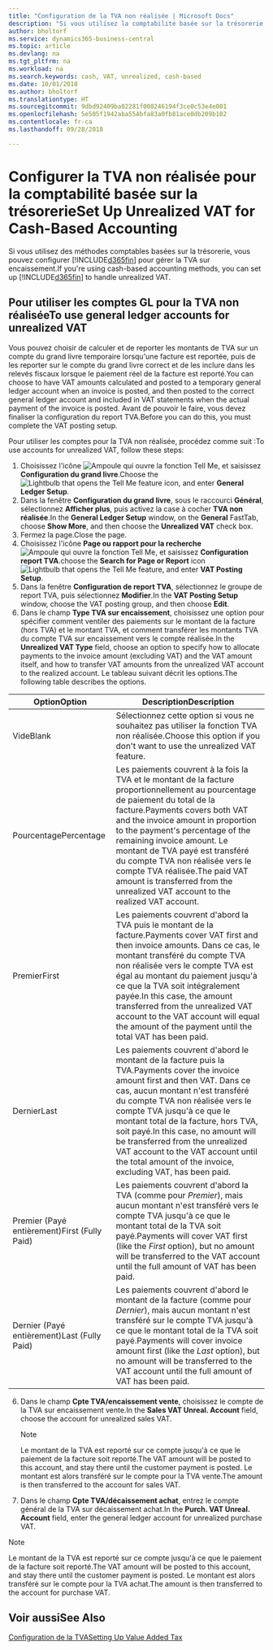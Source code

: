 ```yaml
---
title: "Configuration de la TVA non réalisée | Microsoft Docs"
description: "Si vous utilisez la comptabilité basée sur la trésorerie, vous pouvez spécifier comment gérer la TVA non réalisée pour les ventes et les achats."
author: bholtorf
ms.service: dynamics365-business-central
ms.topic: article
ms.devlang: na
ms.tgt_pltfrm: na
ms.workload: na
ms.search.keywords: cash, VAT, unrealized, cash-based
ms.date: 10/01/2018
ms.author: bholtorf
ms.translationtype: HT
ms.sourcegitcommit: 9dbd92409ba02281f008246194f3ce0c53e4e001
ms.openlocfilehash: 5e505f1942aba554bfa83a0fb81ace0db209b102
ms.contentlocale: fr-ca
ms.lasthandoff: 09/28/2018

---
```


# <a name="set-up-unrealized-vat-for-cash-based-accounting"></a><span data-ttu-id="05cea-103">Configurer la TVA non réalisée pour la comptabilité basée sur la trésorerie</span><span class="sxs-lookup"><span data-stu-id="05cea-103">Set Up Unrealized VAT for Cash-Based Accounting</span></span>
<span data-ttu-id="05cea-104">Si vous utilisez des méthodes comptables basées sur la trésorerie, vous pouvez configurer [!INCLUDE[d365fin](includes/d365fin_md.md)] pour gérer la TVA sur encaissement.</span><span class="sxs-lookup"><span data-stu-id="05cea-104">If you're using cash-based accounting methods, you can set up [!INCLUDE[d365fin](includes/d365fin_md.md)] to handle unrealized VAT.</span></span>

## <a name="to-use-general-ledger-accounts-for-unrealized-vat"></a><span data-ttu-id="05cea-105">Pour utiliser les comptes GL pour la TVA non réalisée</span><span class="sxs-lookup"><span data-stu-id="05cea-105">To use general ledger accounts for unrealized VAT</span></span>
<span data-ttu-id="05cea-106">Vous pouvez choisir de calculer et de reporter les montants de TVA sur un compte du grand livre temporaire lorsqu'une facture est reportée, puis de les reporter sur le compte du grand livre correct et de les inclure dans les relevés fiscaux lorsque le paiement réel de la facture est reporté.</span><span class="sxs-lookup"><span data-stu-id="05cea-106">You can choose to have VAT amounts calculated and posted to a temporary general ledger account when an invoice is posted, and then posted to the correct general ledger account and included in VAT statements when the actual payment of the invoice is posted.</span></span> <span data-ttu-id="05cea-107">Avant de pouvoir le faire, vous devez finaliser la configuration du report TVA.</span><span class="sxs-lookup"><span data-stu-id="05cea-107">Before you can do this, you must complete the VAT posting setup.</span></span>

<span data-ttu-id="05cea-108">Pour utiliser les comptes pour la TVA non réalisée, procédez comme suit :</span><span class="sxs-lookup"><span data-stu-id="05cea-108">To use accounts for unrealized VAT, follow these steps:</span></span>
1. <span data-ttu-id="05cea-109">Choisissez l'icône ![Ampoule qui ouvre la fonction Tell Me](media/ui-search/search_small.png "Dites-moi ce que vous voulez faire"), et saisissez **Configuration du grand livre**.</span><span class="sxs-lookup"><span data-stu-id="05cea-109">Choose the ![Lightbulb that opens the Tell Me feature](media/ui-search/search_small.png "Tell me what you want to do") icon, and enter **General Ledger Setup**.</span></span>
2. <span data-ttu-id="05cea-110">Dans la fenêtre **Configuration du grand livre**, sous le raccourci **Général**, sélectionnez **Afficher plus**, puis activez la case à cocher **TVA non réalisée**.</span><span class="sxs-lookup"><span data-stu-id="05cea-110">In the **General Ledger Setup** window, on the **General** FastTab, choose **Show More**, and then choose the **Unrealized VAT** check box.</span></span>
3. <span data-ttu-id="05cea-111">Fermez la page.</span><span class="sxs-lookup"><span data-stu-id="05cea-111">Close the page.</span></span>
4. <span data-ttu-id="05cea-112">Choisissez l'icône **Page ou rapport pour la recherche** ![Ampoule qui ouvre la fonction Tell Me](media/ui-search/search_small.png "Dites-moi ce que vous voulez faire"), et saisissez **Configuration report TVA**.</span><span class="sxs-lookup"><span data-stu-id="05cea-112">choose the **Search for Page or Report** icon ![Lightbulb that opens the Tell Me feature](media/ui-search/search_small.png "Tell me what you want to do"), and enter **VAT Posting Setup**.</span></span>
5. <span data-ttu-id="05cea-113">Dans la fenêtre **Configuration de report TVA**, sélectionnez le groupe de report TVA, puis sélectionnez **Modifier**.</span><span class="sxs-lookup"><span data-stu-id="05cea-113">In the **VAT Posting Setup** window, choose the VAT posting group, and then choose **Edit**.</span></span>
6. <span data-ttu-id="05cea-114">Dans le champ **Type TVA sur encaissement**, choisissez une option pour spécifier comment ventiler des paiements sur le montant de la facture (hors TVA) et le montant TVA, et comment transférer les montants TVA du compte TVA sur encaissement vers le compte réalisée.</span><span class="sxs-lookup"><span data-stu-id="05cea-114">In the **Unrealized VAT Type** field, choose an option to specify how to allocate payments to the invoice amount (excluding VAT) and the VAT amount itself, and how to transfer VAT amounts from the unrealized VAT account to the realized account.</span></span> <span data-ttu-id="05cea-115">Le tableau suivant décrit les options.</span><span class="sxs-lookup"><span data-stu-id="05cea-115">The following table describes the options.</span></span>

| <span data-ttu-id="05cea-116">Option</span><span class="sxs-lookup"><span data-stu-id="05cea-116">Option</span></span> | <span data-ttu-id="05cea-117">Description</span><span class="sxs-lookup"><span data-stu-id="05cea-117">Description</span></span> |
| --- | --- |
| <span data-ttu-id="05cea-118">Vide</span><span class="sxs-lookup"><span data-stu-id="05cea-118">Blank</span></span> | <span data-ttu-id="05cea-119">Sélectionnez cette option si vous ne souhaitez pas utiliser la fonction TVA non réalisée.</span><span class="sxs-lookup"><span data-stu-id="05cea-119">Choose this option if you don't want to use the unrealized VAT feature.</span></span> |
| <span data-ttu-id="05cea-120">Pourcentage</span><span class="sxs-lookup"><span data-stu-id="05cea-120">Percentage</span></span> | <span data-ttu-id="05cea-121">Les paiements couvrent à la fois la TVA et le montant de la facture proportionnellement au pourcentage de paiement du total de la facture.</span><span class="sxs-lookup"><span data-stu-id="05cea-121">Payments covers both VAT and the invoice amount in proportion to the payment's percentage of the remaining invoice amount.</span></span> <span data-ttu-id="05cea-122">Le montant de TVA payé est transféré du compte TVA non réalisée vers le compte TVA réalisée.</span><span class="sxs-lookup"><span data-stu-id="05cea-122">The paid VAT amount is transferred from the unrealized VAT account to the realized VAT account.</span></span> |
| <span data-ttu-id="05cea-123">Premier</span><span class="sxs-lookup"><span data-stu-id="05cea-123">First</span></span> | <span data-ttu-id="05cea-124">Les paiements couvrent d'abord la TVA puis le montant de la facture.</span><span class="sxs-lookup"><span data-stu-id="05cea-124">Payments cover VAT first and then invoice amounts.</span></span> <span data-ttu-id="05cea-125">Dans ce cas, le montant transféré du compte TVA non réalisée vers le compte TVA est égal au montant du paiement jusqu'à ce que la TVA soit intégralement payée.</span><span class="sxs-lookup"><span data-stu-id="05cea-125">In this case, the amount transferred from the unrealized VAT account to the VAT account will equal the amount of the payment until the total VAT has been paid.</span></span> |
| <span data-ttu-id="05cea-126">Dernier</span><span class="sxs-lookup"><span data-stu-id="05cea-126">Last</span></span> | <span data-ttu-id="05cea-127">Les paiements couvrent d'abord le montant de la facture puis la TVA.</span><span class="sxs-lookup"><span data-stu-id="05cea-127">Payments cover the invoice amount first and then VAT.</span></span> <span data-ttu-id="05cea-128">Dans ce cas, aucun montant n'est transféré du compte TVA non réalisée vers le compte TVA jusqu'à ce que le montant total de la facture, hors TVA, soit payé.</span><span class="sxs-lookup"><span data-stu-id="05cea-128">In this case, no amount will be transferred from the unrealized VAT account to the VAT account until the total amount of the invoice, excluding VAT, has been paid.</span></span> |
| <span data-ttu-id="05cea-129">Premier (Payé entièrement)</span><span class="sxs-lookup"><span data-stu-id="05cea-129">First (Fully Paid)</span></span> | <span data-ttu-id="05cea-130">Les paiements couvrent d'abord la TVA (comme pour _Premier_), mais aucun montant n'est transféré vers le compte TVA jusqu'à ce que le montant total de la TVA soit payé.</span><span class="sxs-lookup"><span data-stu-id="05cea-130">Payments will cover VAT first (like the _First_ option), but no amount will be transferred to the VAT account until the full amount of VAT has been paid.</span></span> |
| <span data-ttu-id="05cea-131">Dernier (Payé entièrement)</span><span class="sxs-lookup"><span data-stu-id="05cea-131">Last (Fully Paid)</span></span> | <span data-ttu-id="05cea-132">Les paiements couvrent d'abord le montant de la facture (comme pour _Dernier_), mais aucun montant n'est transféré sur le compte TVA jusqu'à ce que le montant total de la TVA soit payé.</span><span class="sxs-lookup"><span data-stu-id="05cea-132">Payments will cover invoice amount first (like the _Last_ option), but no amount will be transferred to the VAT account until the full amount of VAT has been paid.</span></span> |

6. <span data-ttu-id="05cea-133">Dans le champ **Cpte TVA/encaissement vente**, choisissez le compte de la TVA sur encaissement vente.</span><span class="sxs-lookup"><span data-stu-id="05cea-133">In the **Sales VAT Unreal. Account** field, choose the account for unrealized sales VAT.</span></span>

    > [!NOTE]  
    > <span data-ttu-id="05cea-134">Le montant de la TVA est reporté sur ce compte jusqu'à ce que le paiement de la facture soit reporté.</span><span class="sxs-lookup"><span data-stu-id="05cea-134">The VAT amount will be posted to this account, and stay there until the customer payment is posted.</span></span> <span data-ttu-id="05cea-135">Le montant est alors transféré sur le compte pour la TVA vente.</span><span class="sxs-lookup"><span data-stu-id="05cea-135">The amount is then transferred to the account for sales VAT.</span></span>
7. <span data-ttu-id="05cea-136">Dans le champ **Cpte TVA/décaissement achat**, entrez le compte général de la TVA sur décaissement achat.</span><span class="sxs-lookup"><span data-stu-id="05cea-136">In the **Purch. VAT Unreal. Account** field, enter the general ledger account for unrealized purchase VAT.</span></span>

> [!NOTE]  
> <span data-ttu-id="05cea-137">Le montant de la TVA est reporté sur ce compte jusqu'à ce que le paiement de la facture soit reporté.</span><span class="sxs-lookup"><span data-stu-id="05cea-137">The VAT amount will be posted to this account, and stay there until the customer payment is posted.</span></span> <span data-ttu-id="05cea-138">Le montant est alors transféré sur le compte pour la TVA achat.</span><span class="sxs-lookup"><span data-stu-id="05cea-138">The amount is then transferred to the account for purchase VAT.</span></span>

## <a name="see-also"></a><span data-ttu-id="05cea-139">Voir aussi</span><span class="sxs-lookup"><span data-stu-id="05cea-139">See Also</span></span>
[<span data-ttu-id="05cea-140">Configuration de la TVA</span><span class="sxs-lookup"><span data-stu-id="05cea-140">Setting Up Value Added Tax</span></span>](finance-setup-vat.md)

